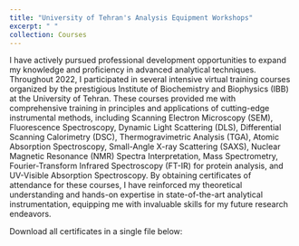 ```yaml
---
title: "University of Tehran's Analysis Equipment Workshops"
excerpt: " "
collection: Courses
---
```


I have actively pursued professional development opportunities to expand my knowledge and proficiency in advanced analytical techniques. Throughout 2022, I participated in several intensive virtual training courses organized by the prestigious Institute of Biochemistry and Biophysics (IBB) at the University of Tehran. These courses provided me with comprehensive training in principles and applications of cutting-edge instrumental methods, including Scanning Electron Microscopy (SEM), Fluorescence Spectroscopy, Dynamic Light Scattering (DLS), Differential Scanning Calorimetry (DSC), Thermogravimetric Analysis (TGA), Atomic Absorption Spectroscopy, Small-Angle X-ray Scattering (SAXS), Nuclear Magnetic Resonance (NMR) Spectra Interpretation, Mass Spectrometry, Fourier-Transform Infrared Spectroscopy (FT-IR) for protein analysis, and UV-Visible Absorption Spectroscopy. By obtaining certificates of attendance for these courses, I have reinforced my theoretical understanding and hands-on expertise in state-of-the-art analytical instrumentation, equipping me with invaluable skills for my future research endeavors.


Download all certificates in a single file below:

<br/><file src='/files/ibb.pdf'>
